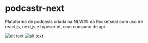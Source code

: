 # podcastr-next
Plataforma de podcasts criada na NLW#5 da Rocketseat com uso de react.js, next,js e typescript, com consumo de api.

![alt text](https://i.imgur.com/aW4Sn8T.png)
![alt text](https://i.imgur.com/o6OMtbi.png)
